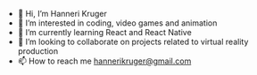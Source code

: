 - 👋 Hi, I’m Hanneri Kruger
- 👀 I’m interested in coding, video games and animation
- 🌱 I’m currently learning React and React Native
- 💞️ I’m looking to collaborate on projects related to virtual reality production
- 📫 How to reach me hannerikruger@gmail.com

<!---
Handale1808/Handale1808 is a ✨ special ✨ repository because its `README.md` (this file) appears on your GitHub profile.
You can click the Preview link to take a look at your changes.
--->
